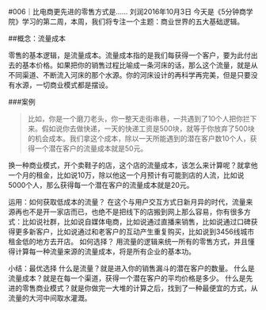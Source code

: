 #006｜比电商更先进的零售方式是……
刘润2016年10月3日
今天是《5分钟商学院》学习的第二周，本周，我们将专注一个主题：商业世界的五大基础逻辑。

##概念：流量成本

零售的基本逻辑，是流量成本。流量成本指的是我们每获得一个客户，要为此付出去的基本价格。如果把你的销售过程比喻成一条河床的话，那么这个流量，就是从不同渠道、不断流入河床的那个水源。你的河床设计的再科学再完美，但是只要没有水源，一切商业模式都是摆设。

###案例

>比如，你是一个磨刀老头，你一整天走街串巷，一共遇到了10个人把你拦下来。假如说你去做快递，一天的快递工资是500块，就等于你放弃了500块的机会成本。我们拿这个成本，除以一天所能遇到的潜在客户数10个人，获得一个潜在客户的流量成本就是50元。

换一种商业模式，开个卖鞋子的店，这个店的流量成本，该怎么来计算呢？就拿他一个月的租金，比如说10万，除以他这一个月预计有可能到店的人流，比如说5000个人，那么获得每一个潜在客户的流量成本就是20元。

运用：如何获取低成本的流量？
在这个与用户交互方式日新月异的时代，流量来源再也不是开一家店而已，也绝不是把线下的店搬到网上那么容易，你有很多方式：比如说社群，比如说自媒体电商，比如说通过直播来销售，比如说通过口碑获得更多新客户，比如说通过和老客户的互动产生重复购买，比如说到3456线城市租金低的地方去开店。
如何选择？
用流量的逻辑来统一所有的零售方式，并且懂得计算每一种流量来源的流量成本，将是所有企业的基本功。  

小结：最优选择
什么是流量？就是进入你的销售漏斗的潜在客户的数量。
什么是流量成本？就是在每一个渠道，获得一个潜在客户的平均价格是多少。
什么是先进的零售商业模式？就是你做完一大堆的计算之后，找到了一种最便宜的方式，从流量的大河中间取水灌溉。
